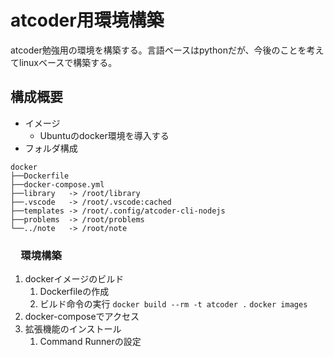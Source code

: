 # atcoder用環境構築

atcoder勉強用の環境を構築する。言語ベースはpythonだが、今後のことを考えてlinuxベースで構築する。

## 構成概要

- イメージ
  - Ubuntuのdocker環境を導入する
- フォルダ構成

```dir
docker
├──Dockerfile
├──docker-compose.yml
├──library   -> /root/library
├──.vscode   -> /root/.vscode:cached
├──templates -> /root/.config/atcoder-cli-nodejs
├──problems  -> /root/problems
└──../note   -> /root/note
```

### 　環境構築

1. dockerイメージのビルド
   1. Dockerfileの作成
   2. ビルド命令の実行
    `docker build --rm -t atcoder .`
    `docker images`
2. docker-composeでアクセス
3. 拡張機能のインストール
   1. Command Runnerの設定
